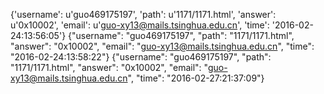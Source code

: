 {'username': u'guo469175197', 'path': u'1171/1171.html', 'answer': u'0x10002', 'email': u'guo-xy13@mails.tsinghua.edu.cn', 'time': '2016-02-24:13:56:05'}
{"username": "guo469175197", "path": "1171/1171.html", "answer": "0x10002", "email": "guo-xy13@mails.tsinghua.edu.cn", "time": "2016-02-24:13:58:22"}
{"username": "guo469175197", "path": "1171/1171.html", "answer": "0x10002", "email": "guo-xy13@mails.tsinghua.edu.cn", "time": "2016-02-27:21:37:09"}